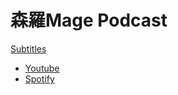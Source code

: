 # 森羅Mage Podcast

[Subtitles](./Subtitle/)

* [Youtube](https://www.youtube.com/playlist?list=PL2EuoRvnMNs7U5fC1kuT5s6n8M4WL0_nI)
* [Spotify](https://creators.spotify.com/pod/show/shinramage)